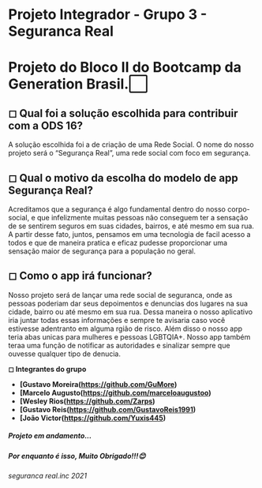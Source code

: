 # Projeto Integrador - Grupo 3 - Seguranca Real

# Projeto do Bloco II do Bootcamp da Generation Brasil.⬜
  
## ◻ Qual foi a solução escolhida para contribuir com a ODS 16?

 A solução escolhida foi a de criação de uma Rede Social. 
 O nome do nosso projeto será o “Segurança Real”, uma rede social com foco em segurança.
  
  
## ◻ Qual o motivo da escolha do modelo de app Segurança Real?
  
Acreditamos que a segurança é algo fundamental dentro do nosso corpo-social, e que infelizmente muitas pessoas não conseguem ter a sensação de se sentirem seguros em suas cidades, bairros, e até mesmo em sua rua. A partir desse fato, juntos, pensamos em uma tecnologia de facil acesso a todos e que de maneira pratica e eficaz pudesse proporcionar uma sensação maior de segurança para a população no geral.

## ◻ Como o app irá funcionar?
Nosso projeto será de lançar uma rede social de seguranca, onde as pessoas poderiam dar seus depoimentos e denuncias dos lugares na sua cidade, bairro ou até mesmo em sua rua. Dessa maneira o nosso aplicativo iria juntar todas essas informações e sempre te avisaria caso você estivesse adentranto em alguma rgião de risco. Além disso o nosso app teria abas unicas para mulheres e pessoas LGBTQIA+. Nosso app também teraa uma função de notificar as autoridades e sinalizar sempre que ouvesse qualquer tipo de denucia.

<b>◻ Integrantes do grupo<b>
  
  - [Gustavo Moreira(https://github.com/GuMore)
  - [Marcelo Augusto(https://github.com/marceloaugustoo)
  - [Wesley Rios(https://github.com/Zarps)
  - [Gustavo Reis(https://github.com/GustavoReis1991)
  - [João Victor(https://github.com/Yuxis445)
  
<h5>Projeto em andamento...</h3>
  
<h5>Por enquanto é isso, Muito Obrigado!!!😊

<h6>seguranca real.inc 2021</h4>
